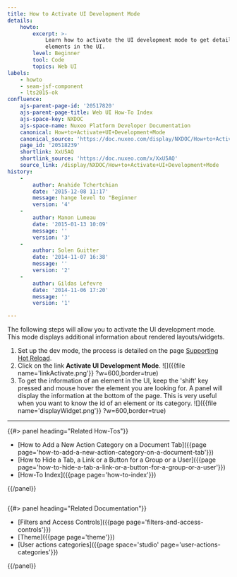 ```yaml
---
title: How to Activate UI Development Mode
details:
    howto:
        excerpt: >-
            Learn how to activate the UI development mode to get details about
            elements in the UI.
        level: Beginner
        tool: Code
        topics: Web UI
labels:
    - howto
    - seam-jsf-component
    - lts2015-ok
confluence:
    ajs-parent-page-id: '20517820'
    ajs-parent-page-title: Web UI How-To Index
    ajs-space-key: NXDOC
    ajs-space-name: Nuxeo Platform Developer Documentation
    canonical: How+to+Activate+UI+Development+Mode
    canonical_source: 'https://doc.nuxeo.com/display/NXDOC/How+to+Activate+UI+Development+Mode'
    page_id: '20518239'
    shortlink: XxU5AQ
    shortlink_source: 'https://doc.nuxeo.com/x/XxU5AQ'
    source_link: /display/NXDOC/How+to+Activate+UI+Development+Mode
history:
    - 
        author: Anahide Tchertchian
        date: '2015-12-08 11:17'
        message: hange level to "Beginner
        version: '4'
    - 
        author: Manon Lumeau
        date: '2015-01-13 10:09'
        message: ''
        version: '3'
    - 
        author: Solen Guitter
        date: '2014-11-07 16:38'
        message: ''
        version: '2'
    - 
        author: Gildas Lefevre
        date: '2014-11-06 17:20'
        message: ''
        version: '1'

---
```

The following steps will allow you to activate the UI development mode. This mode displays additional information about rendered layouts/widgets.

1.  Set up the dev mode, the process is detailed on the page [Supporting Hot Reload](http://doc.nuxeo.com/display/CORG/Supporting+Hot+Reload#SupportingHotReload-SettinguptheDevMode).
2.  Click on the link **Activate UI Development Mode**.
    ![]({{file name='linkActivate.png'}} ?w=600,border=true)
3.  To get the information of an element in the UI, keep the 'shift' key pressed and mouse hover the element you are looking for.
    A panel will display the information at the bottom of the page.
    This is very useful when you want to know the id of an element or its category.
    ![]({{file name='displayWidget.png'}} ?w=600,border=true)

* * *

<div class="row" data-equalizer="" data-equalize-on="medium">

<div class="column medium-6">{{#> panel heading="Related How-Tos"}}

*   [How to Add a New Action Category on a Document Tab]({{page page='how-to-add-a-new-action-category-on-a-document-tab'}})
*   [How to Hide a Tab, a Link or a Button for a Group or a User]({{page page='how-to-hide-a-tab-a-link-or-a-button-for-a-group-or-a-user'}})
*   [How-To Index]({{page page='how-to-index'}})

{{/panel}}</div>

<div class="column medium-6">{{#> panel heading="Related Documentation"}}

*   [Filters and Access Controls]({{page page='filters-and-access-controls'}})
*   [Theme]({{page page='theme'}})
*   [User actions categories]({{page space='studio' page='user-actions-categories'}})

{{/panel}}</div>

</div>